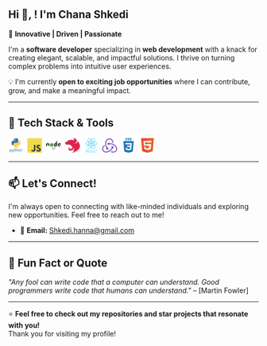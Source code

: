 ## Hi 👋, ! I'm Chana Shkedi



🌟 **Innovative | Driven | Passionate**

I'm a **software developer** specializing in **web development** with a knack for creating elegant, scalable, and impactful solutions. I thrive on turning complex problems into intuitive user experiences.  

💡 I'm currently **open to exciting job opportunities** where I can contribute, grow, and make a meaningful impact.

---

## 🔧 Tech Stack & Tools

<div>
      <img src="https://github.com/devicons/devicon/blob/master/icons/python/python-original-wordmark.svg" title="Python" alt="Python" width="30" height="30"/>&nbsp;
  <img src="https://github.com/devicons/devicon/blob/master/icons/javascript/javascript-original.svg" title="JavaScript" alt="JavaScript" width="30" height="30"/>&nbsp;
    <img src="https://github.com/devicons/devicon/blob/master/icons/nodejs/nodejs-original-wordmark.svg" title="NodeJS" alt="NodeJS" width="30" height="30"/>&nbsp;
          <img src="https://github.com/devicons/devicon/blob/master/icons/nestjs/nestjs-original.svg" title="NestJS" alt="NestJS" width="30" height="30"/>&nbsp;
  <img src="https://github.com/devicons/devicon/blob/master/icons/react/react-original-wordmark.svg" title="React" alt="React" width="30" height="30"/>&nbsp;
  <img src="https://github.com/devicons/devicon/blob/master/icons/redux/redux-original.svg" title="Redux" alt="Redux " width="30" height="30"/>&nbsp;
  <img src="https://github.com/devicons/devicon/blob/master/icons/css3/css3-plain-wordmark.svg"  title="CSS3" alt="CSS" width="30" height="30"/>&nbsp;
  <img src="https://github.com/devicons/devicon/blob/master/icons/html5/html5-original.svg" title="HTML5" alt="HTML" width="30" height="30"/>&nbsp;
  

</div>
<div>
  
---


## 📫 Let's Connect!

I'm always open to connecting with like-minded individuals and exploring new opportunities. Feel free to reach out to me!

- 📧 **Email:** [Shkedi.hanna@gmail.com](mailto:Shkedi.hanna@gmail.com)


---

## 📝 Fun Fact or Quote

_"Any fool can write code that a computer can understand. Good programmers write code that humans can understand."_ – [Martin Fowler]

---

⭐️ **Feel free to check out my repositories and star projects that resonate with you!**  
Thank you for visiting my profile!
